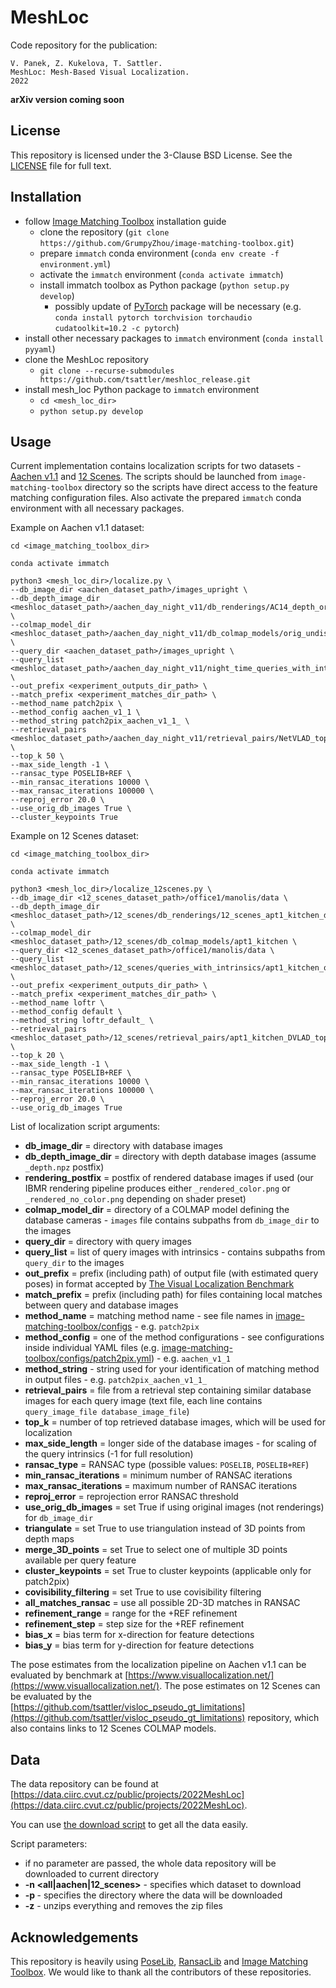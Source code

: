 # MeshLoc
[//]: # (TODO: Change the paper name to link to arXiv)
Code repository for the publication:
```
V. Panek, Z. Kukelova, T. Sattler.
MeshLoc: Mesh-Based Visual Localization.
2022
```

**arXiv version coming soon**

[//]: # (TODO: Add bibtex reference)

## License
This repository is licensed under the 3-Clause BSD License. See the [LICENSE](https://github.com/tsattler/meshloc_release/blob/main/LICENSE) file for full text.

## Installation
- follow [Image Matching Toolbox](https://github.com/GrumpyZhou/image-matching-toolbox/blob/main/docs/install.md) installation guide
	- clone the repository (`git clone https://github.com/GrumpyZhou/image-matching-toolbox.git`)
	- prepare `immatch` conda environment (`conda env create -f environment.yml`)
	- activate the `immatch` environment (`conda activate immatch`)
	- install immatch toolbox as Python package (`python setup.py develop`)
		- possibly update of [PyTorch](https://pytorch.org/get-started/locally/) package will be necessary (e.g. `conda install pytorch torchvision torchaudio cudatoolkit=10.2 -c pytorch`)
- install other necessary packages to `immatch` environment (`conda install pyyaml`)
- clone the MeshLoc repository
    - `git clone --recurse-submodules https://github.com/tsattler/meshloc_release.git`
- install mesh_loc Python package to `immatch` environment 
	- `cd <mesh_loc_dir>`
	- `python setup.py develop`

## Usage
Current implementation contains localization scripts for two datasets - [Aachen v1.1](https://data.ciirc.cvut.cz/public/projects/2020VisualLocalization/Aachen-Day-Night/) and [12 Scenes](http://graphics.stanford.edu/projects/reloc/). The scripts should be launched from `image-matching-toolbox` directory so the scripts have direct access to the feature matching configuration files. Also activate the prepared `immatch` conda environment with all necessary packages.

Example on Aachen v1.1 dataset:
```
cd <image_matching_toolbox_dir>

conda activate immatch

python3 <mesh_loc_dir>/localize.py \
--db_image_dir <aachen_dataset_path>/images_upright \
--db_depth_image_dir <meshloc_dataset_path>/aachen_day_night_v11/db_renderings/AC14_depth_orig_undist \
--colmap_model_dir <meshloc_dataset_path>/aachen_day_night_v11/db_colmap_models/orig_undist \
--query_dir <aachen_dataset_path>/images_upright \
--query_list <meshloc_dataset_path>/aachen_day_night_v11/night_time_queries_with_intrinsics.txt \
--out_prefix <experiment_outputs_dir_path> \
--match_prefix <experiment_matches_dir_path> \
--method_name patch2pix \
--method_config aachen_v1_1 \
--method_string patch2pix_aachen_v1_1_ \
--retrieval_pairs <meshloc_dataset_path>/aachen_day_night_v11/retrieval_pairs/NetVLAD_top50.txt \
--top_k 50 \
--max_side_length -1 \
--ransac_type POSELIB+REF \
--min_ransac_iterations 10000 \
--max_ransac_iterations 100000 \
--reproj_error 20.0 \
--use_orig_db_images True \
--cluster_keypoints True
```

Example on 12 Scenes dataset:
```
cd <image_matching_toolbox_dir>

conda activate immatch

python3 <mesh_loc_dir>/localize_12scenes.py \
--db_image_dir <12_scenes_dataset_path>/office1/manolis/data \
--db_depth_image_dir <meshloc_dataset_path>/12_scenes/db_renderings/12_scenes_apt1_kitchen_depth \
--colmap_model_dir <meshloc_dataset_path>/12_scenes/db_colmap_models/apt1_kitchen \
--query_dir <12_scenes_dataset_path>/office1/manolis/data \
--query_list <meshloc_dataset_path>/12_scenes/queries_with_intrinsics/apt1_kitchen_queries_with_intrinsics.txt \
--out_prefix <experiment_outputs_dir_path> \
--match_prefix <experiment_matches_dir_path> \
--method_name loftr \
--method_config default \
--method_string loftr_default_ \
--retrieval_pairs <meshloc_dataset_path>/12_scenes/retrieval_pairs/apt1_kitchen_DVLAD_top20.txt \
--top_k 20 \
--max_side_length -1 \
--ransac_type POSELIB+REF \
--min_ransac_iterations 10000 \
--max_ransac_iterations 100000 \
--reproj_error 20.0 \
--use_orig_db_images True
```

List of localization script arguments:
- **db_image_dir** = directory with database images
- **db_depth_image_dir** = directory with depth database images (assume `_depth.npz`  postfix)
- **rendering_postfix** = postfix of rendered database images if used (our IBMR rendering pipeline produces either `_rendered_color.png` or `_rendered_no_color.png` depending on shader preset)
- **colmap_model_dir** = directory of a COLMAP model defining the database cameras - `images` file contains subpaths from `db_image_dir` to the images
- **query_dir** = directory with query images
- **query_list** = list of query images with intrinsics - contains subpaths from `query_dir` to the images
- **out_prefix** = prefix (including path) of output file (with estimated query poses) in format accepted by [The Visual Localization Benchmark](https://www.visuallocalization.net/)
- **match_prefix** = prefix (including path) for files containing local matches between query and database images
- **method_name** = matching method name - see file names in [image-matching-toolbox/configs](https://github.com/GrumpyZhou/image-matching-toolbox/tree/main/configs) - e.g. `patch2pix`
- **method_config** = one of the method configurations - see configurations inside individual YAML files (e.g. [image-matching-toolbox/configs/patch2pix.yml](https://github.com/GrumpyZhou/image-matching-toolbox/blob/main/configs/patch2pix.yml)) - e.g. `aachen_v1_1`
- **method_string** - string used for your identification of matching method in output files - e.g. `patch2pix_aachen_v1_1_`
- **retrieval_pairs** = file from a retrieval step containing similar database images for each query image (text file, each line contains `query_image_file database_image_file`)
- **top_k** = number of top retrieved database images, which will be used for localization
- **max_side_length** = longer side of the database images - for scaling of the query intrinsics (-1 for full resolution)
- **ransac_type** = RANSAC type (possible values: `POSELIB`, `POSELIB+REF`)
- **min_ransac_iterations** = minimum number of RANSAC iterations
- **max_ransac_iterations** = maximum number of RANSAC iterations
- **reproj_error** = reprojection error RANSAC threshold
- **use_orig_db_images** = set True if using original images (not renderings) for `db_image_dir` 
- **triangulate** = set True to use triangulation instead of 3D points from depth maps
- **merge_3D_points** = set True to select one of multiple 3D points available per query feature
- **cluster_keypoints** = set True to cluster keypoints (applicable only for patch2pix)
- **covisibility_filtering** = set True to use covisibility filtering
- **all_matches_ransac** = use all possible 2D-3D matches in RANSAC
- **refinement_range** = range for the +REF refinement
- **refinement_step** = step size for the +REF refinement
- **bias_x** = bias term for x-direction for feature detections
- **bias_y** = bias term for y-direction for feature detections

The pose estimates from the localization pipeline on Aachen v1.1 can be evaluated by benchmark at [https://www.visuallocalization.net/](https://www.visuallocalization.net/). The pose estimates on 12 Scenes can be evaluated by the [https://github.com/tsattler/visloc_pseudo_gt_limitations](https://github.com/tsattler/visloc_pseudo_gt_limitations) repository, which also contains links to 12 Scenes COLMAP models.

## Data
The data repository can be found at [https://data.ciirc.cvut.cz/public/projects/2022MeshLoc](https://data.ciirc.cvut.cz/public/projects/2022MeshLoc).

You can use [the download script](https://github.com/tsattler/meshloc_release/blob/main/download_meshloc_data.sh) to get all the data easily.

Script parameters:
- if no parameter are passed, the whole data repository will be downloaded to current directory
- **-n <all|aachen|12_scenes>** - specifies which dataset to download
- **-p <string>** - specifies the directory where the data will be downloaded
- **-z** - unzips everything and removes the zip files



## Acknowledgements
This repository is heavily using [PoseLib](https://github.com/vlarsson/PoseLib), [RansacLib](https://github.com/tsattler/RansacLib) and [Image Matching Toolbox](https://github.com/GrumpyZhou/image-matching-toolbox/). We would like to thank all the contributors of these repositories.
